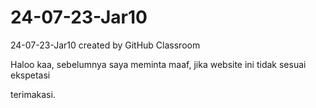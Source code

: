 # 24-07-23-Jar10
24-07-23-Jar10 created by GitHub Classroom


Haloo kaa, sebelumnya saya meminta maaf, jika website ini tidak sesuai ekspetasi

terimakasi.
